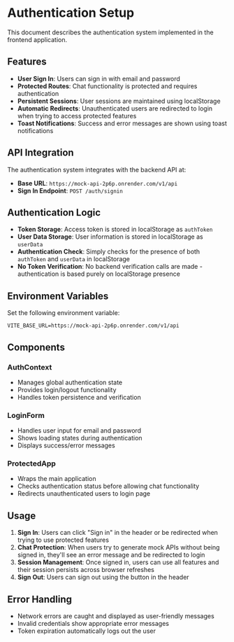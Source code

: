 # Authentication Setup

This document describes the authentication system implemented in the frontend application.

## Features

- **User Sign In**: Users can sign in with email and password
- **Protected Routes**: Chat functionality is protected and requires authentication
- **Persistent Sessions**: User sessions are maintained using localStorage
- **Automatic Redirects**: Unauthenticated users are redirected to login when trying to access protected features
- **Toast Notifications**: Success and error messages are shown using toast notifications

## API Integration

The authentication system integrates with the backend API at:
- **Base URL**: `https://mock-api-2p6p.onrender.com/v1/api`
- **Sign In Endpoint**: `POST /auth/signin`

## Authentication Logic

- **Token Storage**: Access token is stored in localStorage as `authToken`
- **User Data Storage**: User information is stored in localStorage as `userData`
- **Authentication Check**: Simply checks for the presence of both `authToken` and `userData` in localStorage
- **No Token Verification**: No backend verification calls are made - authentication is based purely on localStorage presence

## Environment Variables

Set the following environment variable:
```
VITE_BASE_URL=https://mock-api-2p6p.onrender.com/v1/api
```

## Components

### AuthContext
- Manages global authentication state
- Provides login/logout functionality
- Handles token persistence and verification

### LoginForm
- Handles user input for email and password
- Shows loading states during authentication
- Displays success/error messages

### ProtectedApp
- Wraps the main application
- Checks authentication status before allowing chat functionality
- Redirects unauthenticated users to login page

## Usage

1. **Sign In**: Users can click "Sign in" in the header or be redirected when trying to use protected features
2. **Chat Protection**: When users try to generate mock APIs without being signed in, they'll see an error message and be redirected to login
3. **Session Management**: Once signed in, users can use all features and their session persists across browser refreshes
4. **Sign Out**: Users can sign out using the button in the header

## Error Handling

- Network errors are caught and displayed as user-friendly messages
- Invalid credentials show appropriate error messages
- Token expiration automatically logs out the user
